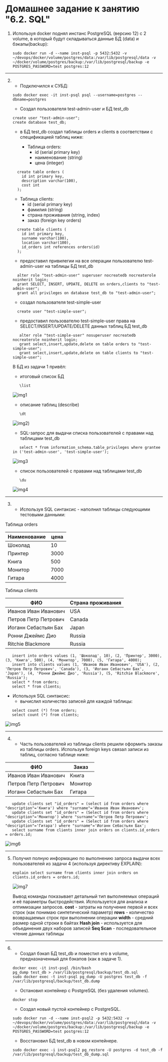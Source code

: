 # Домашнее задание к занятию "6.2. SQL"

1.  Используя docker поднял инстанс PostgreSQL (версию 12) c 2 volume, 
    в который будут складываться данные БД (data) и бэкапы(backup):
    ```shell
    sudo docker run -d --name inst-psql -p 5432:5432 -v ~/devops/docker/volume/postgres/data:/var/lib/postgresql/data -v ~/docker/volume/postgres/backup:/var/lib/postgresql/backup -e POSTGRES_PASSWORD=test postgres:12
    ```
---

2.  
    * Подключился к СУБД:
    ```shell
    sudo docker exec -it inst-psql psql --username=postgres --dbname=postgres
    ```
    * Создал пользователя test-admin-user и БД test_db
    ```shell
    create user "test-admin-user";
    create database test_db;
    ```
    * в БД test_db создал таблицы orders и clients в соответствии с спeцификацией таблиц ниже:

      - Таблица orders:
        - id (serial primary key)
        - наименование (string)
        - цена (integer)

    ```shell
      create table orders (
        id int primary key,
        description varchar(100), 
        cost int
      );
    ```
      - Таблица clients:
        - id (serial primary key)
        - фамилия (string)
        - страна проживания (string, index)
        - заказ (foreign key orders)

    ```shell
      create table clients (
        id int primary key, 
        surname varchar(100), 
        location varchar(100), 
        id_orders int references orders(id)
      );
    ```
    * предоставил привилегии на все операции пользователю test-admin-user на таблицы БД test_db
    ```shell
      alter role "test-admin-user" superuser nocreatedb nocreaterole noinherit login;
      grant SELECT, INSERT, UPDATE, DELETE on orders,clients to "test-admin-user";
      grant all privileges on database test_db to "test-admin-user";
    ```
    * создал пользователя test-simple-user
    ```shell
      create user "test-simple-user";
    ```
    * предоставил пользователю test-simple-user права на SELECT/INSERT/UPDATE/DELETE данных таблиц БД test_db
    ```shell
       alter role "test-simple-user" nosuperuser nocreatedb nocreaterole noinherit login;
       grant select,insert,update,delete on table orders to "test-simple-user";
       grant select,insert,update,delete on table clients to "test-simple-user";
    ```
    В БД из задачи 1 привёл:
    * итоговый список БД

    ```shell
       \list
    ```
    
      ![img1](/HomeWork/virt-homeworks/06-db-02-sql/img/img1.png) 
    * описание таблиц (describe)

    ```shell
       \dt
    ```
    
      ![img2](/HomeWork/virt-homeworks/06-db-02-sql/img/img2.png)) 

    * SQL-запрос для выдачи списка пользователей с правами над таблицами test_db

    ```shell
       select * from information_schema.table_privileges where grantee in ('test-admin-user', 'test-simple-user');
    ```
    
      ![img3](/HomeWork/virt-homeworks/06-db-02-sql/img/img3.png)

    * список пользователей с правами над таблицами test_db

    ```shell
       \du
    ```
    
      ![img4](/HomeWork/virt-homeworks/06-db-02-sql/img/img4.png) 

---
3. * Используя SQL синтаксис - наполнил таблицы следующими тестовыми данными:

Таблица orders

|Наименование|цена|
|------------|----|
|Шоколад| 10 |
|Принтер| 3000 |
|Книга| 500 |
|Монитор| 7000|
|Гитара| 4000|

Таблица clients

|ФИО|Страна проживания|
|------------|----|
|Иванов Иван Иванович| USA |
|Петров Петр Петрович| Canada |
|Иоганн Себастьян Бах| Japan |
|Ронни Джеймс Дио| Russia|
|Ritchie Blackmore| Russia|

   ```shell
      insert into orders values (1, 'Шоколад', 10), (2, 'Принтер', 3000), (3, 'Книга', 500), (4, 'Монитор', 7000), (5, 'Гитара', 4000);
      insert into clients values (1, 'Иванов Иван Иванович', 'USA'), (2, 'Петров Петр Петрович', 'Canada'), (3, 'Иоганн Себастьян Бах', 'Japan'), (4, 'Ронни Джеймс Дио', 'Russia'), (5, 'Ritchie Blackmore', 'Russia');
      select * from orders;
      select * from clients;
   ```
   * Используя SQL синтаксис:
     - вычислил количество записей для каждой таблицы:
   ```shell
      select count (*) from orders;
      select count (*) from clients;
   ```
   ![img5](/HomeWork/virt-homeworks/06-db-02-sql/img/img5.png)

---
4. * Часть пользователей из таблицы clients решили оформить заказы из таблицы orders. Используя foreign keys связал записи из таблиц, согласно таблице ниже:

|ФИО|Заказ|
|------------|----|
|Иванов Иван Иванович| Книга |
|Петров Петр Петрович| Монитор |
|Иоганн Себастьян Бах| Гитара |

   ```shell
      update clients set "id_orders" = (select id from orders where "description"='Книга') where "surname"='Иванов Иван Иванович';
      update clients set "id_orders" = (Select id from orders where "description"='Монитор') where "surname"='Петров Петр Петрович';
      update clients set "id_orders" = (Select id from orders where "description"='Гитара') where "surname"='Иоганн Себастьян Бах';
      select surname from clients inner join orders on clients.id_orders = orders.id;
   ```
   ![img6](/HomeWork/virt-homeworks/06-db-02-sql/img/img6.png)

---
5. Получил полную информацию по выполнению запроса выдачи всех пользователей из задачи 4 
(используя директиву EXPLAIN):
    ```shell
    explain select surname from clients inner join orders on clients.id_orders = orders.id;
    ```

     ![img7](/HomeWork/virt-homeworks/06-db-02-sql/img/img7.png)

 
    Вывод команды показывает детальный тип выполняемых операций и её параметры быстродействия. Используется для анализа и оптимизации запросов.
    **cost** - затраты на получение первой и  всех строк (как понимаю синтетический параметр)
    **rows** - количество возвращаемых строк при выполнении операции
    **width** - средний размер одной строки в байтах
    **Hash join** - используется для объединения двух наборов записей
    **Seq Scan** - последовательное чтение данных таблицы
    
---
6. 
    * Создал бэкап БД test_db и поместил его в volume, предназначенный для бэкапов (как в задаче 1).
    ```shell
    docker exec -it inst-psql /bin/bash
    pg_dump test_db > /var/lib/postgresql/backup/test_db.sql
    sudo docker exec -t inst-psql pg_dump -U postgres test_db -f /var/lib/postgresql/backup/test_db.dump
    ```
    * Остановил контейнер с PostgreSQL (без удаления volumes).
    ```shell
    docker stop
    ```
    * Создал новый пустой контейнер с PostgreSQL.
    ```shell
    sudo docker run -d --name inst-psql2 -p 5432:5432 -v ~/devops/docker/volume/postgres/data:/var/lib/postgresql/data -v ~/docker/volume/postgres/backup:/var/lib/postgresql/backup -e POSTGRES_PASSWORD=test postgres:12
    ```
    * Восстановил БД test_db в новом контейнере.
    ```shell
    sudo docker exec -i inst-psql2 pg_restore -U postgres -d test_db -f /var/lib/postgresql/backup/test_db_dump.sql
    ```
   
